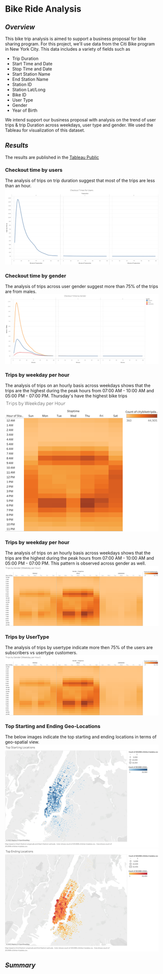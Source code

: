 # Bike Ride Analysis 
## _Overview_
This bike trip analysis is aimed to support a business proposal for bike sharing program. For this project, we'll use data from the Citi Bike program in New York City. This data includes a variety of fields such as 
 - Trip Duration
 - Start Time and Date
 - Stop Time and Date
 - Start Station Name
 - End Station Name
 - Station ID
 - Station Lat/Long
 - Bike ID
 - User Type
 - Gender
 - Year of Birth

We intend support our business proposal with analysis on the trend of user trips & trip Duration across weekdays, user type and gender. We used the Tableau for visualization of this dataset.

## _Results_
The results are published in the [Tableau Public](https://public.tableau.com/views/BikeSharingfromTableauDesktop/CheckoutTimesforUsers?:language=en-US&:display_count=n&:origin=viz_share_link)

### Checkout time by users
The analysis of trips on trip duration suggest that most of the trips are less than an hour.
![Check Out Time by Users](https://github.com/gopivasanth/bikesharing/blob/dbed5bdb20dcd10eaedb8db858e208f7d68f0b77/images/Checkout%20Times%20for%20Users.png)

### Checkout time by gender
The analysis of trips across user gender suggest more than 75% of the trips are from males.
![Check Out Time by Gender](https://github.com/gopivasanth/bikesharing/blob/47458fb591f356e044f18bfcce664cc6134f328b/images/Checkout%20Times%20by%20Gender.png)

### Trips by weekday per hour
The analysis of trips on an hourly basis across weekdays shows that the trips are the highest during the peak hours from 07:00 AM - 10:00 AM and 05:00 PM - 07:00 PM. Thursday's have the highest bike trips
![Trips by Weekday](https://github.com/gopivasanth/bikesharing/blob/47458fb591f356e044f18bfcce664cc6134f328b/images/Trips%20by%20Weekday.png)

### Trips by weekday per hour
The analysis of trips on an hourly basis across weekdays shows that the trips are the highest during the peak hours from 07:00 AM - 10:00 AM and 05:00 PM - 07:00 PM. This pattern is observed across gender as well.
![Trips by Gender](https://github.com/gopivasanth/bikesharing/blob/47458fb591f356e044f18bfcce664cc6134f328b/images/Trips%20by%20Gender.png)

### Trips by UserType
The analysis of trips by usertype indicate more then 75% of the users are subscribers vs usertype customers.
![Trips by Gender](https://github.com/gopivasanth/bikesharing/blob/47458fb591f356e044f18bfcce664cc6134f328b/images/Trips%20by%20Gender.png)

### Top Starting and Ending Geo-Locations
The below images indicate the top starting and ending locations in terms of geo-spatial view.
![Top Starting Locations](https://github.com/gopivasanth/bikesharing/blob/08945674944f35e8719b71b1d34f1079ace6f6c0/images/Top%20Starting%20Locations.png)
![Top Ending Locations](https://github.com/gopivasanth/bikesharing/blob/08945674944f35e8719b71b1d34f1079ace6f6c0/images/Top%20Ending%20Locations.png)

## _Summary_
